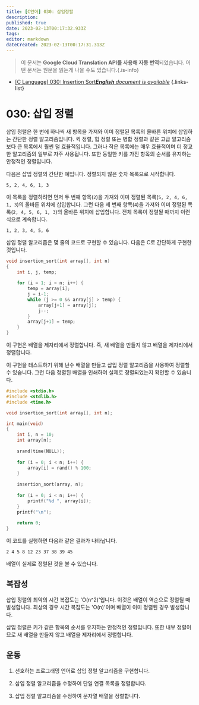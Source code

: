 ```yaml
---
title: [C언어] 030: 삽입정렬
description: 
published: true
date: 2023-02-13T00:17:32.933Z
tags: 
editor: markdown
dateCreated: 2023-02-13T00:17:31.313Z
---
```


> 이 문서는 **Google Cloud Translation API를 사용해 자동 번역**되었습니다.
어떤 문서는 원문을 읽는게 나을 수도 있습니다.{.is-info}



- [[C Language] 030: Insertion Sort***English** document is available*](/en/Knowledge-base/Algorithm/c-language-030-insertion-sort)
{.links-list}


# 030: 삽입 정렬

삽입 정렬은 한 번에 하나씩 새 항목을 가져와 이미 정렬된 목록의 올바른 위치에 삽입하는 간단한 정렬 알고리즘입니다. 퀵 정렬, 힙 정렬 또는 병합 정렬과 같은 고급 알고리즘보다 큰 목록에서 훨씬 덜 효율적입니다. 그러나 작은 목록에는 매우 효율적이며 더 정교한 알고리즘의 일부로 자주 사용됩니다. 또한 동일한 키를 가진 항목의 순서를 유지하는 안정적인 정렬입니다.

다음은 삽입 정렬의 간단한 예입니다. 정렬되지 않은 숫자 목록으로 시작합니다.

```
5, 2, 4, 6, 1, 3
```

이 목록을 정렬하려면 먼저 두 번째 항목(`2`)을 가져와 이미 정렬된 목록(`5, 2, 4, 6, 1, 3`)의 올바른 위치에 삽입합니다. 그런 다음 세 번째 항목(`4`)을 가져와 이미 정렬된 목록(`2, 4, 5, 6, 1, 3`)의 올바른 위치에 삽입합니다. 전체 목록이 정렬될 때까지 이런 식으로 계속합니다.

```
1, 2, 3, 4, 5, 6
```

삽입 정렬 알고리즘은 몇 줄의 코드로 구현할 수 있습니다. 다음은 C로 간단하게 구현한 것입니다.

```C
void insertion_sort(int array[], int n)
{
    int i, j, temp;
    
    for (i = 1; i < n; i++) {
        temp = array[i];
        j = i-1;
        while (j >= 0 && array[j] > temp) {
            array[j+1] = array[j];
            j--;
        }
        array[j+1] = temp;
    }
}
```

이 구현은 배열을 제자리에서 정렬합니다. 즉, 새 배열을 만들지 않고 배열을 제자리에서 정렬합니다.

이 구현을 테스트하기 위해 난수 배열을 만들고 삽입 정렬 알고리즘을 사용하여 정렬할 수 있습니다. 그런 다음 정렬된 배열을 인쇄하여 실제로 정렬되었는지 확인할 수 있습니다.

```C
#include <stdio.h>
#include <stdlib.h>
#include <time.h>

void insertion_sort(int array[], int n);

int main(void)
{
    int i, n = 10;
    int array[n];
    
    srand(time(NULL));
    
    for (i = 0; i < n; i++) {
        array[i] = rand() % 100;
    }
    
    insertion_sort(array, n);
    
    for (i = 0; i < n; i++) {
        printf("%d ", array[i]);
    }
    printf("\n");
    
    return 0;
}
```

이 코드를 실행하면 다음과 같은 결과가 나타납니다.

```
2 4 5 8 12 23 37 38 39 45 
```

배열이 실제로 정렬된 것을 볼 수 있습니다.

## 복잡성

삽입 정렬의 최악의 시간 복잡도는 'O(n^2)'입니다. 이것은 배열이 역순으로 정렬될 때 발생합니다. 최상의 경우 시간 복잡도는 'O(n)'이며 배열이 이미 정렬된 경우 발생합니다.

삽입 정렬은 키가 같은 항목의 순서를 유지하는 안정적인 정렬입니다. 또한 내부 정렬이므로 새 배열을 만들지 않고 배열을 제자리에서 정렬합니다.

## 운동

1. 선호하는 프로그래밍 언어로 삽입 정렬 알고리즘을 구현합니다.

2. 삽입 정렬 알고리즘을 수정하여 단일 연결 목록을 정렬합니다.

3. 삽입 정렬 알고리즘을 수정하여 문자열 배열을 정렬합니다.